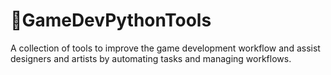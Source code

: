 # 🔧GameDevPythonTools
A collection of tools to improve the game development workflow and assist designers and artists by automating tasks and managing workflows.

